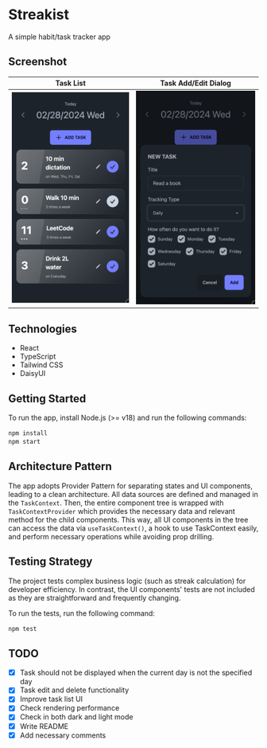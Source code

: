 # Streakist

A simple habit/task tracker app

## Screenshot

Task List             |  Task Add/Edit Dialog
:-------------------------:|:-------------------------:
![](./assets/resize_streakist.png)  |  ![](./assets/resize_task_modal.png)

## Technologies

- React
- TypeScript
- Tailwind CSS
- DaisyUI

## Getting Started

To run the app, install Node.js (>= v18) and run the following commands:

```bash
npm install
npm start
```

## Architecture Pattern

The app adopts Provider Pattern for separating states and UI components, leading to a clean architecture. All data sources are defined and managed in the `TaskContext`. Then, the entire component tree is wrapped with `TaskContextProvider` which provides the necessary data and relevant method for the child components. This way, all UI components in the tree can access the data via `useTaskContext()`, a hook to use TaskContext easily, and perform necessary operations while avoiding prop drilling. 

## Testing Strategy

The project tests complex business logic (such as streak calculation) for developer efficiency. In contrast, the UI components' tests are not included as they are straightforward and frequently changing.

To run the tests, run the following command:

```bash
npm test
```

## TODO

- [x] Task should not be displayed when the current day is not the specified day
- [x] Task edit and delete functionality
- [x] Improve task list UI
- [x] Check rendering performance
- [x] Check in both dark and light mode
- [x] Write README
- [x] Add necessary comments
